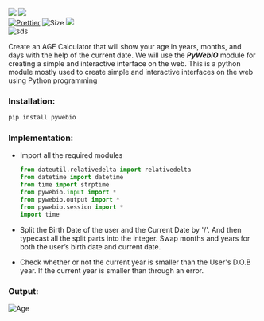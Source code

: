 ![](http://ForTheBadge.com/images/badges/made-with-python.svg)
![](https://forthebadge.com/images/badges/built-by-developers.svg)</br>
[![Prettier](https://img.shields.io/badge/Code%20Style-Prettier-red.svg)](https://github.com/prettier/prettier)
![Size](https://img.shields.io/github/repo-size/Iamtripathisatyam/Age_Calculator_Web_App?color=red&label=Repo%20Size%20)
![](https://img.shields.io/tokei/lines/github/Iamtripathisatyam/Age_Calculator_Web_App?color=red&label=Lines%20of%20Code)</br>
![sds](https://profile-counter.glitch.me/{Age_Calculator_Web_App}/count.svg)

Create an AGE Calculator that will show your age in years, months, and days with the help of the current date. We will use the ***PyWebIO*** module for creating a simple and interactive interface on the web. This is a python module mostly used to create simple and interactive interfaces on the web using Python programming

### Installation: 
```python
pip install pywebio
```

### Implementation: 

- Import all the required modules

  ```python
  from dateutil.relativedelta import relativedelta
  from datetime import datetime
  from time import strptime
  from pywebio.input import *
  from pywebio.output import *
  from pywebio.session import *
  import time
  ```
- Split the Birth Date of the user and the Current Date by '/'. And then typecast all the split parts into the integer. Swap months and years for both the user’s birth date and current date.
- Check whether or not the current year is smaller than the User's D.O.B year. If the current year is smaller than through an error.

### Output:
![Age](https://user-images.githubusercontent.com/69134468/127765696-853444c4-6790-48f6-9f26-3f1c5be247ae.gif)
